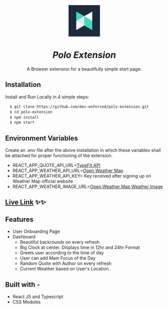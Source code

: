 <div align="center">
  <img src="public/logo192.png" height="100" width="100" alt="logo"/>
  
# ***Polo Extension***
A Browser extension for a beautifully simple start page.
</div>

## Installation

Install and Run Locally in 4 simple steps:

```bash
  $ git clone https://github.com/dev-enforced/polo-extension.git
  $ cd polo-extension
  $ npm install
  $ npm start
```

## Environment Variables

Create an .env file after the above installation in which these variables shall be attached for proper functioning of the extension.

 - REACT_APP_QUOTE_API_URL=[TypeFit API](https://type.fit/api/quotes)
- REACT_APP_WEATHER_API_URL=[Open Weather Map](https://api.openweathermap.org/data/2.5/weather)
- REACT_APP_WEATHER_API_KEY= Key received after signing up on Weather Map official website
- REACT_APP_WEATHER_IMAGE_URL=[Open Weather Map Weather Image](http://openweathermap.org/img/wn)

## [Live Link](https://polo-extension.vercel.app) ✨✨
## Features

- User Onboarding Page
- Dashboard
  - Beautiful backrounds on every refresh
  - Big Clock at center. Displays time in 12hr and 24hr Format
  - Greets user according to the time of day
  - User can add Main Focus of the Day
  - Random Quote with Author on every refresh
  - Current Weather based on User's Location .

## Built with -

-   React JS and Typescript
-   CSS Modules